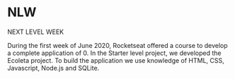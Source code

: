 # NLW

NEXT LEVEL WEEK

During the first week of June 2020, Rocketseat offered a course to develop a complete application of 0. In the Starter level project, we developed the Ecoleta project. To build the application we use knowledge of HTML, CSS, Javascript, Node.js and SQLite.
